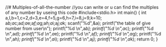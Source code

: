 //# Multiples-of-all-the-number
//you can write or u can find the multiples of any number by useing this code 
#include<stdio.h>
int main()
{
	int a,l,b=1,c=2,d=3,e=4,f=5,g=6,h=7,i=8,j=9,k=10;
	a*b;a*c;a*d;a*e;a*f;a*g;a*h;a*i;a*j;a*k;
 	scanf("%d",&a);
	printf("the table of give number from user\n");
	printf("%d \n",a*b);
	printf("%d \n",a*c);
	printf("%d \n",a*d);
	printf("%d \n",a*e);
	printf("%d \n",a*f);
	printf("%d \n",a*g);
	printf("%d \n",a*h);
	printf("%d \n",a*i);
	printf("%d \n",a*j);
	printf("%d \n",a*k);
	return 0;
}
